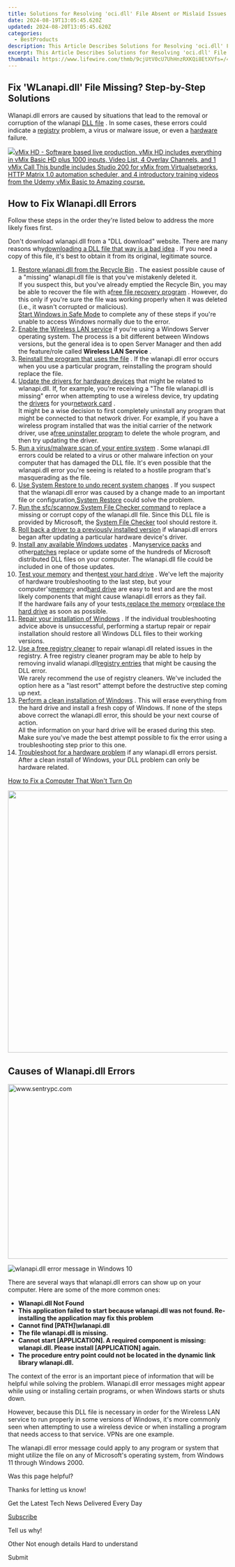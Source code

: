```yaml
---
title: Solutions for Resolving 'oci.dll' File Absent or Mislaid Issues
date: 2024-08-19T13:05:45.620Z
updated: 2024-08-20T13:05:45.620Z
categories:
  - BestProducts
description: This Article Describes Solutions for Resolving 'oci.dll' File Absent or Mislaid Issues
excerpt: This Article Describes Solutions for Resolving 'oci.dll' File Absent or Mislaid Issues
thumbnail: https://www.lifewire.com/thmb/9cjUtV0cU7UhHnzRXKQi8EtXVfs=/400x300/filters:no_upscale():max_bytes(150000):strip_icc():format(webp)/oci-dll-error-59b16772845b340010ea6db6.PNG
---
```


## Fix 'WLanapi.dll' File Missing? Step-by-Step Solutions
 Wlanapi.dll errors are caused by situations that lead to the removal or corruption of the wlanapi [DLL file](https://www.lifewire.com/what-is-a-dll-file-2625852) . In some cases, these errors could indicate a [registry](https://www.lifewire.com/windows-registry-2625992) problem, a virus or malware issue, or even a [hardware](https://www.lifewire.com/computer-hardware-2625895) failure.

<!-- affiliate ads begin -->
<a href="https://secure.2checkout.com/order/checkout.php?PRODS=4718730&QTY=1&AFFILIATE=108875&CART=1"> <img src="https://secure.avangate.com/images/merchant/ce9a6fb2becc2d235e62b125e9260102/products/copy_vMixCallScreenshot1-large.jpg" border="0">vMix HD - Software based live production. vMix HD includes everything in vMix Basic HD plus 1000 inputs, Video List, 4 Overlay Channels, and 1 vMix Call 
This bundle includes Studio 200 for vMix from Virtualsetworks, HTTP Matrix 1.0 automation scheduler, and 4 introductory training videos from the Udemy vMix Basic to Amazing course. </a>
<!-- affiliate ads end -->
## How to Fix Wlanapi.dll Errors

 Follow these steps in the order they're listed below to address the more likely fixes first.

 Don't download wlanapi.dll from a "DLL download" website. There are many reasons why[downloading a DLL file that way is a bad idea](https://www.lifewire.com/important-reasons-not-to-download-dll-files-2624455) . If you need a copy of this file, it's best to obtain it from its original, legitimate source.

1. [Restore wlanapi.dll from the Recycle Bin](https://www.lifewire.com/how-to-restore-deleted-files-from-the-recycle-bin-2624515) . The easiest possible cause of a "missing" wlanapi.dll file is that you've mistakenly deleted it.  
 If you suspect this, but you've already emptied the Recycle Bin, you may be able to recover the file with a[free file recovery program](https://www.lifewire.com/free-data-recovery-software-tools-2622893) . However, do this only if you're sure the file was working properly when it was deleted (i.e., it wasn't corrupted or malicious).  
[Start Windows in Safe Mode](https://www.lifewire.com/how-do-i-start-windows-in-safe-mode-2624480) to complete any of these steps if you're unable to access Windows normally due to the error.
2. [Enable the Wireless LAN service](https://learn.microsoft.com/en-us/previous-versions/windows/it-pro/windows-server-2012-r2-and-2012/hh994698%28v%3Dws.11%29) if you're using a Windows Server operating system. The process is a bit different between Windows versions, but the general idea is to open Server Manager and then add the feature/role called **Wireless LAN Service** .
3. [Reinstall the program that uses the file](https://www.lifewire.com/what-is-the-proper-way-to-reinstall-a-software-program-2624478) . If the wlanapi.dll error occurs when you use a particular program, reinstalling the program should replace the file.
4. [Update the drivers for hardware devices](https://www.lifewire.com/how-to-update-drivers-in-windows-2619214) that might be related to wlanapi.dll. If, for example, you're receiving a "The file wlanapi.dll is missing" error when attempting to use a wireless device, try updating the [drivers](https://www.lifewire.com/what-is-a-device-driver-2625796) for your[network card](https://www.lifewire.com/definition-of-nic-817866) .  
 It might be a wise decision to first completely uninstall any program that might be connected to that network driver. For example, if you have a wireless program installed that was the initial carrier of the network driver, use a[free uninstaller program](https://www.lifewire.com/free-uninstaller-programs-2625188) to delete the whole program, and then try updating the driver.
5. [Run a virus/malware scan of your entire system](https://www.lifewire.com/properly-scan-your-computer-for-viruses-and-other-malware-2624526) . Some wlanapi.dll errors could be related to a virus or other malware infection on your computer that has damaged the DLL file. It's even possible that the wlanapi.dll error you're seeing is related to a hostile program that's masquerading as the file.
6. [Use System Restore to undo recent system changes](https://www.lifewire.com/how-to-use-system-restore-in-windows-2626131) . If you suspect that the wlanapi.dll error was caused by a change made to an important file or configuration,[System Restore](https://www.lifewire.com/what-is-system-restore-2626022) could solve the problem.
7. [Run the sfc/scannow System File Checker command](https://www.lifewire.com/how-to-use-sfc-scannow-to-repair-windows-system-files-2626161) to replace a missing or corrupt copy of the wlanapi.dll file. Since this DLL file is provided by Microsoft, the [System File Checker](https://www.lifewire.com/sfc-command-system-file-checker-2626020) tool should restore it.
8. [Roll back a driver to a previously installed version](https://www.lifewire.com/how-to-roll-back-a-driver-in-windows-2619217) if wlanapi.dll errors began after updating a particular hardware device's driver.
9. [Install any available Windows updates](https://www.lifewire.com/how-to-check-for-install-windows-updates-2624596) . Many[service packs](https://www.lifewire.com/what-is-a-service-pack-2626010) and other[patches](https://www.lifewire.com/what-is-a-patch-2625960) replace or update some of the hundreds of Microsoft distributed DLL files on your computer. The wlanapi.dll file could be included in one of those updates.
10. [Test your memory](https://www.lifewire.com/free-memory-test-programs-2626178) and then[test your hard drive](https://www.lifewire.com/free-hard-drive-testing-programs-2626183) . We've left the majority of hardware troubleshooting to the last step, but your computer's[memory](https://www.lifewire.com/what-is-random-access-memory-ram-2618159) and[hard drive](https://www.lifewire.com/what-is-a-hard-disk-drive-2618152) are easy to test and are the most likely components that might cause wlanapi.dll errors as they fail.  
 If the hardware fails any of your tests,[replace the memory](https://www.lifewire.com/how-to-replace-the-memory-ram-in-a-computer-2626201) or[replace the hard drive](https://www.lifewire.com/how-to-replace-a-hard-drive-2626200) as soon as possible.
11. [Repair your installation of Windows](https://www.lifewire.com/how-do-i-automatically-repair-windows-problems-2624907) . If the individual troubleshooting advice above is unsuccessful, performing a startup repair or repair installation should restore all Windows DLL files to their working versions.
12. [Use a free registry cleaner](https://www.lifewire.com/free-registry-cleaners-2626176) to repair wlanapi.dll related issues in the registry. A free registry cleaner program may be able to help by removing invalid wlanapi.dll[registry entries](https://www.lifewire.com/what-is-a-registry-key-2625999) that might be causing the DLL error.  
 We rarely recommend the use of registry cleaners. We've included the option here as a "last resort" attempt before the destructive step coming up next.
13. [Perform a clean installation of Windows](https://www.lifewire.com/how-to-clean-install-windows-2624904) . This will erase everything from the hard drive and install a fresh copy of Windows. If none of the steps above correct the wlanapi.dll error, this should be your next course of action.  
 All the information on your hard drive will be erased during this step. Make sure you've made the best attempt possible to fix the error using a troubleshooting step prior to this one.
14. [Troubleshoot for a hardware problem](https://www.lifewire.com/fix-a-dll-issue-caused-by-a-hardware-problem-2624493) if any wlanapi.dll errors persist. After a clean install of Windows, your DLL problem can only be hardware related.

[How to Fix a Computer That Won't Turn On](https://www.lifewire.com/how-do-i-get-my-computer-fixed-2625167)

<!-- affiliate ads begin -->
<a href="https://appsumo.8odi.net/c/5597632/2082535/7443" target="_top" id="2082535"><img src="//a.impactradius-go.com/display-ad/7443-2082535" border="0" alt="" width="1200" height="600"/></a><img height="0" width="0" src="https://appsumo.8odi.net/i/5597632/2082535/7443" style="position:absolute;visibility:hidden;" border="0" />
<!-- affiliate ads end -->
## Causes of Wlanapi.dll Errors

<!-- affiliate ads begin -->
<a href="https://sentrypc.7eer.net/c/5597632/398453/3022" target="_top" id="398453"><img src="//a.impactradius-go.com/display-ad/3022-398453" border="0" alt="www.sentrypc.com" width="580" height="400"/></a><img height="0" width="0" src="https://sentrypc.7eer.net/i/5597632/398453/3022" style="position:absolute;visibility:hidden;" border="0" />
<!-- affiliate ads end -->
![wlanapi.dll error message in Windows 10](https://www.lifewire.com/thmb/tLanHEIn4SZNduiZIrD5CLikiqs=/1500x0/filters:no_upscale():max_bytes(150000):strip_icc():format(webp)/wlanapi-dll-error-message-5a787dbe3037130036108806.PNG)

 There are several ways that wlanapi.dll errors can show up on your computer. Here are some of the more common ones:

* **Wlanapi.dll Not Found**
* **This application failed to start because wlanapi.dll was not found. Re-installing the application may fix this problem**
* **Cannot find \[PATH\]\\wlanapi.dll**
* **The file wlanapi.dll is missing.**
* **Cannot start \[APPLICATION\]. A required component is missing: wlanapi.dll. Please install \[APPLICATION\] again.**
* **The procedure entry point could not be located in the dynamic link library wlanapi.dll.**

 The context of the error is an important piece of information that will be helpful while solving the problem. Wlanapi.dll error messages might appear while using or installing certain programs, or when Windows starts or shuts down.

 However, because this DLL file is necessary in order for the Wireless LAN service to run properly in some versions of Windows, it's more commonly seen when attempting to use a wireless device or when installing a program that needs access to that service. VPNs are one example.

 The wlanapi.dll error message could apply to any program or system that might utilize the file on any of Microsoft's operating system, from Windows 11 through Windows 2000.

Was this page helpful?

Thanks for letting us know!

 Get the Latest Tech News Delivered Every Day

[Subscribe](https://www.lifewire.com/#)

Tell us why!

 Other  Not enough details  Hard to understand

 Submit

<ins class="adsbygoogle"
     style="display:block"
     data-ad-format="autorelaxed"
     data-ad-client="ca-pub-7571918770474297"
     data-ad-slot="1223367746"></ins>



<ins class="adsbygoogle"
     style="display:block"
     data-ad-client="ca-pub-7571918770474297"
     data-ad-slot="8358498916"
     data-ad-format="auto"
     data-full-width-responsive="true"></ins>


